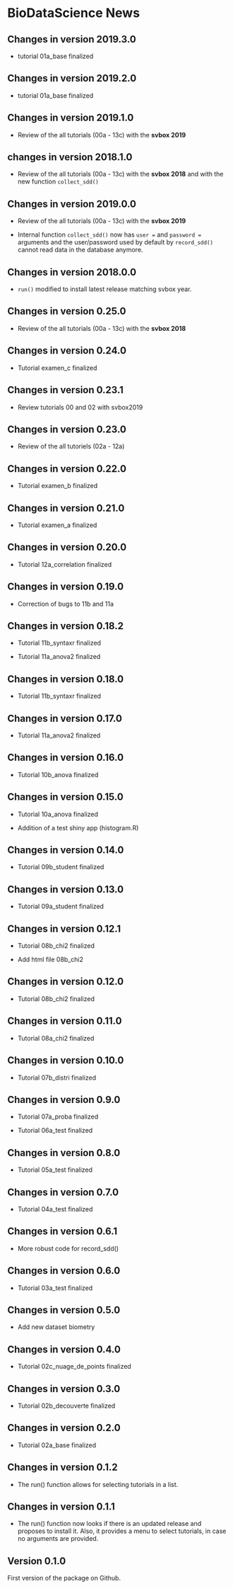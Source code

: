 # BioDataScience News

## Changes in version 2019.3.0

- tutorial 01a_base finalized

## Changes in version 2019.2.0

- tutorial 01a_base finalized

## Changes in version 2019.1.0

- Review of the all tutorials (00a - 13c) with the **svbox 2019**

## changes in version 2018.1.0

- Review of the all tutorials (00a - 13c) with the **svbox 2018** and with the new function `collect_sdd()` 

## Changes in version 2019.0.0

- Review of the all tutorials (00a - 13c) with the **svbox 2019**

- Internal function `collect_sdd()` now has `user =` and `password =` arguments
  and the user/password used by default by `record_sdd()` cannot read data in
  the database anymore.


## Changes in version 2018.0.0

- `run()` modified to install latest release matching svbox year.


## Changes in version 0.25.0

- Review of the all tutorials (00a - 13c) with the **svbox 2018**

## Changes in version 0.24.0

- Tutorial examen_c finalized


## Changes in version 0.23.1

- Review tutorials 00 and 02 with svbox2019


## Changes in version 0.23.0

- Review of the all tutoriels (02a - 12a)


## Changes in version 0.22.0

- Tutorial examen_b finalized


## Changes in version 0.21.0

- Tutorial examen_a finalized


## Changes in version 0.20.0

- Tutorial 12a_correlation finalized


## Changes in version 0.19.0

- Correction of bugs to 11b and 11a


## Changes in version 0.18.2

- Tutorial 11b_syntaxr finalized

- Tutorial 11a_anova2 finalized


## Changes in version 0.18.0

- Tutorial 11b_syntaxr finalized


## Changes in version 0.17.0

- Tutorial 11a_anova2 finalized


## Changes in version 0.16.0

- Tutorial 10b_anova finalized


## Changes in version 0.15.0

- Tutorial 10a_anova finalized

- Addition of a test shiny app (histogram.R)


## Changes in version 0.14.0

- Tutorial 09b_student finalized


## Changes in version 0.13.0

- Tutorial 09a_student finalized


## Changes in version 0.12.1

- Tutorial 08b_chi2 finalized

- Add html file 08b_chi2


## Changes in version 0.12.0

- Tutorial 08b_chi2 finalized


## Changes in version 0.11.0

- Tutorial 08a_chi2 finalized


## Changes in version 0.10.0

- Tutorial 07b_distri finalized


## Changes in version 0.9.0

- Tutorial 07a_proba finalized

- Tutorial 06a_test finalized


## Changes in version 0.8.0

- Tutorial 05a_test finalized


## Changes in version 0.7.0

- Tutorial 04a_test finalized


## Changes in version 0.6.1

- More robust code for record_sdd()


## Changes in version 0.6.0

- Tutorial 03a_test finalized


## Changes in version 0.5.0

- Add new dataset biometry


## Changes in version 0.4.0

- Tutorial 02c_nuage_de_points finalized


## Changes in version 0.3.0

- Tutorial 02b_decouverte finalized


## Changes in version 0.2.0

- Tutorial 02a_base finalized


## Changes in version 0.1.2

- The run() function allows for selecting tutorials in a list.


## Changes in version 0.1.1

- The run() function now looks if there is an updated release and proposes to
  install it. Also, it provides a menu to select tutorials, in case no arguments
  are provided.


## Version 0.1.0

First version of the package on Github.
